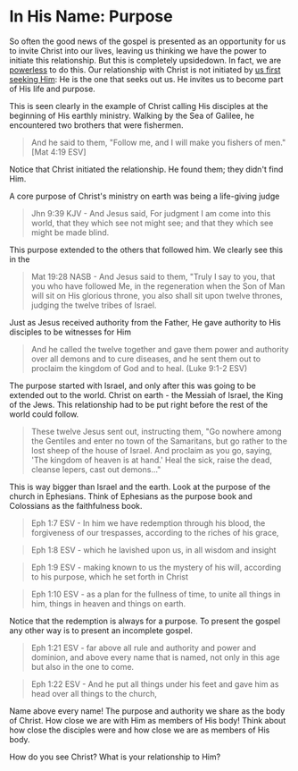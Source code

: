 In His Name: Purpose
====================

So often the good news of the gospel is presented as an opportunity for us to invite Christ into our lives, leaving us thinking we have the power to initiate this relationship. But this is completely upsidedown. In fact, we are [powerless][1] to do this. Our relationship with Christ is not initiated by [us first seeking Him][2]: He is the one that seeks out us. He invites us to become part of His life and purpose.

This is seen clearly in the example of Christ calling His disciples at the beginning of His earthly ministry. Walking by the Sea of Galilee, he encountered two brothers that were fishermen.

> And he said to them, "Follow me, and I will make you fishers of men." [Mat 4:19 ESV]


Notice that Christ initiated the relationship. He found them; they didn't find Him. 

A core purpose of Christ's ministry on earth was being a life-giving judge

> Jhn 9:39 KJV - And Jesus said, For judgment I am come into this world, that they which see not might see; and that they which see might be made blind.

This purpose extended to the others that followed him. We clearly see this in the 

> Mat 19:28 NASB - And Jesus said to them, "Truly I say to you, that you who have followed Me, in the regeneration when the Son of Man will sit on His glorious throne, you also shall sit upon twelve thrones, judging the twelve tribes of Israel.

Just as Jesus received authority from the Father, He gave authority to His disciples to be witnesses for Him

> And he called the twelve together and gave them power and authority over all demons and to cure diseases, and he sent them out to proclaim the kingdom of God and to heal. (Luke 9:1-2 ESV)

The purpose started with Israel, and only after this was going to be extended out to the world. Christ on earth - the Messiah of Israel, the King of the Jews. This relationship had to be put right before the rest of the world could follow.

> These twelve Jesus sent out, instructing them, "Go nowhere among the Gentiles and enter no town of the Samaritans, but go rather to the lost sheep of the house of Israel. And proclaim as you go, saying, 'The kingdom of heaven is at hand.' Heal the sick, raise the dead, cleanse lepers, cast out demons..."


This is way bigger than Israel and the earth. Look at the purpose of the church in Ephesians. Think of Ephesians as the purpose book and Colossians as the faithfulness book.

> Eph 1:7 ESV - In him we have redemption through his blood, the forgiveness of our trespasses, according to the riches of his grace,

> Eph 1:8 ESV - which he lavished upon us, in all wisdom and insight

> Eph 1:9 ESV - making known to us the mystery of his will, according to his purpose, which he set forth in Christ

> Eph 1:10 ESV - as a plan for the fullness of time, to unite all things in him, things in heaven and things on earth.

Notice that the redemption is always for a purpose. To present the gospel any other way is to present an incomplete gospel.

> Eph 1:21 ESV - far above all rule and authority and power and dominion, and above every name that is named, not only in this age but also in the one to come.

> Eph 1:22 ESV - And he put all things under his feet and gave him as head over all things to the church,

Name above every name! The purpose and authority we share as the body of Christ.
How close we are with Him as members of His body! Think about how close the disciples were and how close we are as members of His body.

How do you see Christ? What is your relationship to Him?

[1]: http://www.blueletterbible.org/Bible.cfm?b=Rom&c=5&v=6&t=NASB#s=1051006
[2]: http://www.blueletterbible.org/Bible.cfm?b=Rom&c=3&v=11&t=ESV#s=1049011
